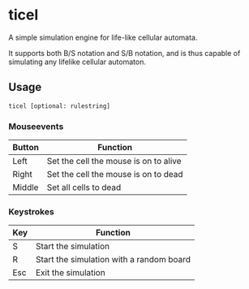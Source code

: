 # ticel
A simple simulation engine for life-like cellular automata.

It supports both B/S notation and S/B notation, and is thus capable of simulating any lifelike cellular automaton.

## Usage
```
ticel [optional: rulestring]
```

### Mouseevents
|Button|Function|
|------|--------|
|Left|Set the cell the mouse is on to alive|
|Right|Set the cell the mouse is on to dead|
|Middle|Set all cells to dead|

### Keystrokes
|Key|Function|
|---|--------|
|S|Start the simulation|
|R|Start the simulation with a random board|
|Esc|Exit the simulation|
